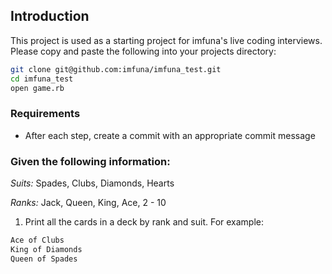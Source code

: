 ## Introduction

This project is used as a starting project for imfuna's live coding interviews. Please copy and paste the following into your projects directory:

```bash
git clone git@github.com:imfuna/imfuna_test.git
cd imfuna_test
open game.rb
```

### Requirements
* After each step, create a commit with an appropriate commit message

### Given the following information:
*Suits:* Spades, Clubs, Diamonds, Hearts

*Ranks:* Jack, Queen, King, Ace, 2 - 10

1) Print all the cards in a deck by rank and suit. For example:
```bash
Ace of Clubs
King of Diamonds
Queen of Spades
```
